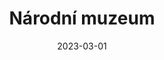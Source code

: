 ---
date: 2023-03-01
featured_image: DSCF0657.jpg
title: Národní muzeum
#type: gallery
sort_by: Name
resources:
  - src: DSCF0885.jpg
    title: Selective focus photography of orange and white cat on brown table by Amber Kipp
  - src: DSCF0886.jpg
    title: "Gipsy the Cat was sitting on a bookshelf one afternoon and just stared right at me, kinda saying: “Will you take a picture already?”"
  - src: DSCF0915.jpg
    title: This is the cutest and loveliest cat I have ever met in my life. He is BU BU, a cat with 6 fingers, which is unusual, but in fact, smarter than any cat. He meows every time he sees me, and jumps to my bed and sits with me.
---
